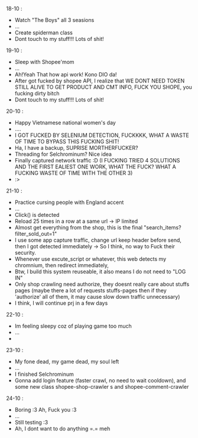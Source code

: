 18-10 : 
+ Watch "The Boys" all 3 seasions
+ ...
+ Create spiderman class 
+ Dont touch to my stuff!!! Lots of shit!

19-10 : 
+ Sleep with Shopee'mom
+ ...
+ Ah!Yeah That how api work! Kono DIO da!
+ After got fucked by shopee API, I realize that WE DONT NEED TOKEN STILL ALIVE TO GET PRODUCT AND CMT INFO, FUCK YOU SHOPE, you fucking dirty bitch
+ Dont touch to my stuff!!! Lots of shit!

20-10 : 
+ Happy Vietnamese national women's day 
+ ....
+ I GOT FUCKED BY SELENIUM DETECTION, FUCKKKK, WHAT A WASTE OF TIME TO BYPASS THIS FUCKING SHIT!
+ Ha, I have a backup, SUPRISE MORTHERFUCKER? 
+ Threading for Selchrominum? Nice idea
+ Finally captured network traffic :D (I FUCKING TRIED 4 SOLUTIONS AND THE FIRST EALIEST ONE WORK, WHAT THE FUCK? WHAT A FUCKING WASTE OF TIME WITH THE OTHER 3)
+ :> 

21-10 : 
+ Practice cursing people with England accent
+ ...
+ Click() is detected 
+ Reload 25 times in a row at a same url -> IP limited
+ Almost get everything from the shop, this is the final "search_items?filter_sold_out=1" 
+ I use some app capture traffic, change url keep header before send, then I got detected immediately -> So I think, no way to Fuck their security. 
+ Whenever use excute_script or whatever, this web detects my chromnium, then redirect immediately,
+ Btw, I build this system reuseable, it also means I do not need to "LOG IN" 
+ Only shop crawling need authorize, they doesnt really care about stuffs pages (maybe there a lot of requests stuffs-pages then if they 'authorize' all of them, it may cause slow down traffic unnecessary)
+ I think, I will continue prj in  a few days

22-10 : 
+ Im feeling sleepy coz of playing game too much
+ ... 
+ 

23-10 : 
+ My fone dead, my game dead, my soul left 
+ ... 
+ I finished Selchrominum 
+ Gonna add login feature (faster crawl, no need to wait cooldown), and some new class shopee-shop-crawler s and shopee-comment-crawler

24-10 : 
+ Boring :3 Ah, Fuck you :3 
+ ... 
+ Still testing :3 
+ Ah, I dont want to do anything =.= meh 